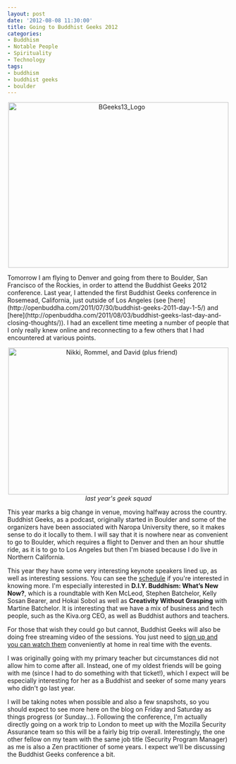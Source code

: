 ```yaml
---
layout: post
date: '2012-08-08 11:30:00'
title: Going to Buddhist Geeks 2012
categories:
- Buddhism
- Notable People
- Spirituality
- Technology
tags:
- buddhism
- buddhist geeks
- boulder
---
```

<p style="text-align:center"><a href="http://www.flickr.com/photos/albill/7731591690/" title="BGeeks13_Logo by albill, on Flickr"><img src="https://farm8.staticflickr.com/7116/7731591690_07d0b823e8.jpg" width="500" height="375" alt="BGeeks13_Logo"></a></p>
Tomorrow I am flying to Denver and going from there to Boulder, San Francisco of the Rockies, in order to attend the Buddhist Geeks 2012 conference. Last year, I attended the first Buddhist Geeks conference in Rosemead, California, just outside of Los Angeles (see [here](http://openbuddha.com/2011/07/30/buddhist-geeks-2011-day-1-5/) and [here](http://openbuddha.com/2011/08/03/buddhist-geeks-last-day-and-closing-thoughts/)). I had an excellent time meeting a number of people that I only really knew online and reconnecting to a few others that I had encountered at various points.

<p style="text-align:center"><a href="http://www.flickr.com/photos/albill/5992332901/" title="Nikki, Rommel, and David (plus friend) by albill, on Flickr"><img src="https://farm7.staticflickr.com/6129/5992332901_17650ca18a.jpg" width="500" height="333" alt="Nikki, Rommel, and David (plus friend)"></a><br><em>last year's geek squad</em></p>

This year marks a big change in venue, moving halfway across the country. Buddhist Geeks, as a podcast, originally started in Boulder and some of the organizers have been associated with Naropa University there, so it makes sense to do it locally to them. I will say that it is nowhere near as convenient to go to Boulder, which requires a flight to Denver and then an hour shuttle ride, as it is to go to Los Angeles but then I'm biased because I do live in Northern California.

This year they have some very interesting keynote speakers lined up, as well as interesting sessions. You can see the [schedule](http://conference.buddhistgeeks.com/schedule/) if you're interested in knowing more. I'm especially interested in **D.I.Y. Buddhism: What’s New Now?**, which is a roundtable with Ken McLeod, Stephen Batchelor, Kelly Sosan Bearer, and Hokai Sobol as well as **Creativity Without Grasping** with Martine Batchelor. It is interesting that we have a mix of business and tech people, such as the Kiva.org CEO, as well as Buddhist authors and teachers. 

For those that wish they could go but cannot, Buddhist Geeks will also be doing free streaming video of the sessions. You just need to [sign up and you can watch them](http://live.soundstrue.com/buddhistgeeks/) conveniently at home in real time with the events.

I was originally going with my primary teacher but circumstances did not allow him to come after all. Instead, one of my oldest friends will be going with me (since I had to do something with that ticket!), which I expect will be especially interesting for her as a Buddhist and seeker of some many years who didn't go last year. 

I will be taking notes when possible and also a few snapshots, so you should expect to see more here on the blog on Friday and Saturday as things progress (or Sunday…). Following the conference, I'm actually directly going on a work trip to London to meet up with the Mozilla Security Assurance team so this will be a fairly big trip overall. Interestingly, the one other fellow on my team with the same job title (Security Program Manager) as me is also a Zen practitioner of some years. I expect we'll be discussing the Buddhist Geeks conference a bit.

